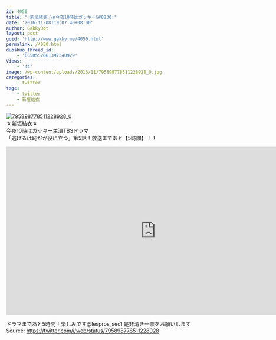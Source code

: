 ```yaml
---
id: 4050
title: "☆新垣結衣☆\n今夜10時はガッキー&#8230;"
date: '2016-11-08T19:07:40+08:00'
author: GakkyBot
layout: post
guid: 'http://www.gakky.me/4050.html'
permalink: /4050.html
duoshuo_thread_id:
    - '6350552661397340929'
Views:
    - '44'
image: /wp-content/uploads/2016/11/795898778511228928_0.jpg
categories:
    - twitter
tags:
    - twitter
    - 新垣结衣
---
```


[![795898778511228928_0](http://www.yui-aragaki.org/wp-content/uploads/2016/11/795898778511228928_0.jpg)](http://www.yui-aragaki.org/wp-content/uploads/2016/11/795898778511228928_0.jpg)  
☆新垣結衣☆  
今夜10時はガッキー主演TBSドラマ  
「逃げるは恥だが役に立つ」第5話！放送まであと【5時間】！！  
<iframe allowfullscreen="" frameborder="0" height="456" loading="lazy" src="https://www.youtube.com/embed/RmixNXvkorw?feature=oembed" width="810"></iframe>

ドラマまであと5時間！楽しみです@lespros\_sec1 是非清き一票をお願いします  
Source: <https://twitter.com/i/web/status/795898778511228928>